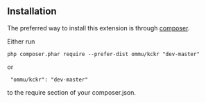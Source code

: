 Installation
------------
The preferred way to install this extension is through [composer](http://getcomposer.org/download/).

Either run

```
php composer.phar require --prefer-dist ommu/kckr "dev-master"
```

 or
```
 "ommu/kckr": "dev-master"
```

to the require section of your composer.json.
